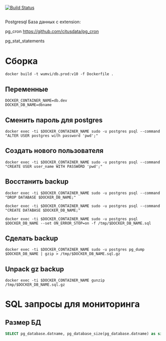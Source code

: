 [![Build Status](https://travis-ci.org/wumvi/postgresql.svg?branch=master)](https://travis-ci.org/wumvi/postgresql)

##
Postgresql База данных с extension:

pg_cron https://github.com/citusdata/pg_cron

pg_stat_statements

# Сборка

```
docker build -t wumvi/db.prod:v10 -f Dockerfile .
```

## Переменные

```
DOCKER_CONTAINER_NAME=db.dev
DOCKER_DB_NAME=dbname
```

## Сменить пароль для postgres
```
docker exec -ti $DOCKER_CONTAINER_NAME sudo -u postgres psql --command "ALTER USER postgres with password 'pwd';"
```

## Создать нового пользователя

```
docker exec -ti $DOCKER_CONTAINER_NAME sudo -u postgres psql --command "CREATE USER user_name WITH PASSWORD 'pwd';"
```

## Восстанить backup
```
docker exec -ti $DOCKER_CONTAINER_NAME sudo -u postgres psql --command "DROP DATABASE $DOCKER_DB_NAME;"

docker exec -ti $DOCKER_CONTAINER_NAME sudo -u postgres psql --command "CREATE DATABASE $DOCKER_DB_NAME;"

docker exec -ti $DOCKER_CONTAINER_NAME sudo -u postgres psql $DOCKER_DB_NAME --set ON_ERROR_STOP=on -f /tmp/$DOCKER_DB_NAME.sql
```

## Сделать backup

```
docker exec -ti $DOCKER_CONTAINER_NAME sudo -u postgres pg_dump $DOCKER_DB_NAME | gzip > /tmp/$DOCKER_DB_NAME.sql.gz
```

## Unpack gz backup
```
docker exec -ti $DOCKER_CONTAINER_NAME gunzip /tmp/$DOCKER_DB_NAME.sql.gz
```

# SQL запросы для мониторинга

## Размер БД
```sql
SELECT pg_database.datname, pg_database_size(pg_database.datname) as size FROM pg_database
```
